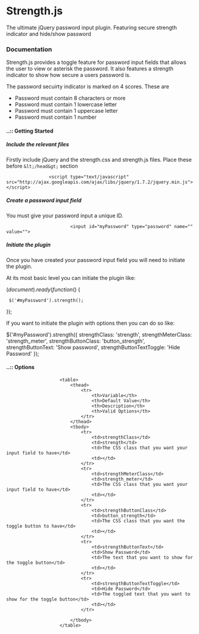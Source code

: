 Strength.js
===========

The ultimate jQuery password input plugin. Featuring secure strength indicator and hide/show password

### Documentation

Strength.js provides a toggle feature for password input fields that allows the user to view or asterisk the password. It also features a strength indicator to show how secure a users password is.

The password secuirty indicator is marked on 4 scores. These are

*   Password must contain 8 characters or more
*   Password must contain 1 lowercase letter
*   Password must contain 1 uppercase letter
*   Password must contain 1 number

#### ..:: Getting Started

##### Include the relevant files

Firstly include jQuery and the strength.css and strength.js files. Place these before `&lt;/head&gt;` section

  					<script type="text/javascript" src="http://ajax.googleapis.com/ajax/libs/jquery/1.7.2/jquery.min.js"></script>
<script type="text/javascript" src="strength.js"></script>
<script type="text/javascript" src="js.js"></script>
					

##### Create a password input field

You must give your password input a unique ID.

							<input id="myPassword" type="password" name="" value="">

##### Initiate the plugin

Once you have created your password input field you will need to initiate the plugin.

At its most basic level you can initiate the plugin like:

						
$(document).ready(function ($) {

     $('#myPassword').strength();

});
					

If you want to initiate the plugin with options then you can do so like:

								
$('#myPassword').strength({
            strengthClass: 'strength',
            strengthMeterClass: 'strength_meter',
            strengthButtonClass: 'button_strength',
            strengthButtonText: 'Show password',
            strengthButtonTextToggle: 'Hide Password'
        });		

#### ..:: Options

						<table>
							<thead>
								<tr>
									<th>Variable</th>
									<th>Default Value</th>
									<th>Description</th>
									<th>Valid Options</th>
								</tr>
							</thead>
							<tbody>
								<tr>
									<td>strengthClass</td>
									<td>strength</td>
									<td>The CSS class that you want your input field to have</td>
									<td></td>
								</tr>
								<tr>
									<td>strengthMeterClass</td>
									<td>strength_meter</td>
									<td>The CSS class that you want your input field to have</td>
									<td></td>
								</tr>
								<tr>
									<td>strengthButtonClass</td>
									<td>button_strength</td>
									<td>The CSS class that you want the toggle button to have</td>
									<td></td>
								</tr>
								<tr>
									<td>strengthButtonText</td>
									<td>Show Password</td>
									<td>The text that you want to show for the toggle button</td>
									<td></td>
								</tr>
								<tr>
									<td>strengthButtonTextToggle</td>
									<td>Hide Password</td>
									<td>The toggled text that you want to show for the toggle button</td>
									<td></td>
								</tr>

							</tbody>
						</table>
